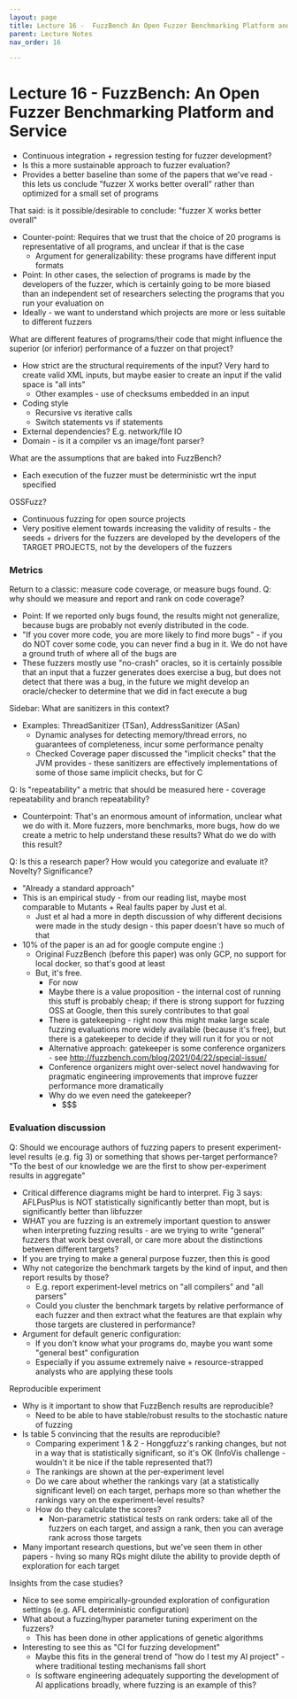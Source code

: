 ```yaml
---
layout: page
title: Lecture 16 -  FuzzBench An Open Fuzzer Benchmarking Platform and Service
parent: Lecture Notes
nav_order: 16

---
```

# Lecture 16 - FuzzBench: An Open Fuzzer Benchmarking Platform and Service

* Continuous integration + regression testing for fuzzer development?
* Is this a more sustainable approach to fuzzer evaluation?
* Provides a better baseline than some of the papers that we've read - this lets us conclude "fuzzer X works better overall" rather than optimized for a small set of programs 

That said: is it possible/desirable to conclude: "fuzzer X works better overall"
* Counter-point: Requires that we trust that the choice of 20 programs is representative of all programs, and unclear if that is the case
    * Argument for generalizability: these programs have different input formats
* Point: In other cases, the selection of programs is made by the developers of the fuzzer, which is certainly going to be more biased than an independent set of researchers selecting the programs that you run your evaluation on
* Ideally - we want to understand which projects are more or less suitable to different fuzzers

What are different features of programs/their code that might influence the superior (or inferior) performance of a fuzzer on that project?
* How strict are the structural requirements of the input? Very hard to create valid XML inputs, but maybe easier to create an input if the valid space is "all ints"
    * Other examples - use of checksums embedded in an input
* Coding style
    * Recursive vs iterative calls
    * Switch statements vs if statements
* External dependencies? E.g. network/file IO
* Domain - is it a compiler vs an image/font parser?

What are the assumptions that are baked into FuzzBench?
* Each execution of the fuzzer must be deterministic wrt the input specified

OSSFuzz?
* Continuous fuzzing for open source projects
* Very positive element towards increasing the validity of results - the seeds + drivers for the fuzzers are developed by the developers of the TARGET PROJECTS, not by the developers of the fuzzers

### Metrics

Return to a classic: measure code coverage, or measure bugs found.
Q: why should we measure and report and rank on code coverage?
* Point: If we reported only bugs found, the results might not generalize, because bugs are probably not evenly distributed in the code.
* "If you cover more code, you are more likely to find more bugs" - if you do NOT cover some code, you can never find a bug in it. We do not have a ground truth of where all of the bugs are
* These fuzzers mostly use "no-crash" oracles, so it is certainly possible that an input that a fuzzer generates does exercise a bug, but does not detect that there was a bug, in the future we might develop an oracle/checker to determine that we did in fact execute a bug

Sidebar: What are sanitizers in this context?
* Examples: ThreadSanitizer (TSan), AddressSanitizer (ASan)
    * Dynamic analyses for detecting memory/thread errors, no guarantees of completeness, incur some performance penalty
    * Checked Coverage paper discussed the "implicit checks" that the JVM provides - these sanitizers are effectively implementations of some of those same implicit checks, but for C

Q: Is "repeatability" a metric that should be measured here - coverage repeatability and branch repeatability?
* Counterpoint: That's an enormous amount of information, unclear what we do with it. More fuzzers, more benchmarks, more bugs, how do we create a metric to help understand these results? What do we do with this result?


Q: Is this a research paper? How would you categorize and evaluate it? Novelty? Significance?
* "Already a standard approach"
* This is an empirical study - from our reading list, maybe most comparable to Mutants + Real faults paper by Just et al.
    * Just et al had a more in depth discussion of why different decisions were made in the study design - this paper doesn't have so much of that
* 10% of the paper is an ad for google compute engine :)
    * Original FuzzBench (before this paper) was only GCP, no support for local docker, so that's good at least
    * But, it's free.
        * For now
        * Maybe there is a value proposition - the internal cost of running this stuff is probably cheap; if there is strong support for fuzzing OSS at Google, then this surely contributes to that goal
        * There is gatekeeping - right now this might make large scale fuzzing evaluations more widely available (because it's free), but there is a gatekeeper to decide if they will run it for you or not
        * Alternative approach: gatekeeper is some conference organizers - see http://fuzzbench.com/blog/2021/04/22/special-issue/
        * Conference organizers might over-select novel handwaving for pragmatic engineering improvements that improve fuzzer performance more dramatically
        * Why do we even need the gatekeeper?
            * $$$


### Evaluation discussion

Q: Should we encourage authors of fuzzing papers to present experiment-level results (e.g. fig 3) or something that shows per-target performance? "To the best of our knowledge we are the first to show per-experiment results in aggregate"
* Critical difference diagrams might be hard to interpret. Fig 3 says: AFLPusPlus is NOT statistically significantly better than mopt, but is significantly better than libfuzzer
* WHAT you are fuzzing is an extremely important question to answer when interpreting fuzzing results - are we trying to write "general" fuzzers that work best overall, or care more about the distinctions between different targets?
* If you are trying to make a general purpose fuzzer, then this is good
* Why not categorize the benchmark targets by the kind of input, and then report results by those?
    * E.g. report experiment-level metrics on "all compilers" and "all parsers"
    * Could you cluster the benchmark targets by relative performance of each fuzzer and then extract what the features are that explain why those targets are clustered in performance?
* Argument for default generic configuration:
    * If you don't know what your programs do, maybe you want some "general best" configuration
    * Especially if you assume extremely naive + resource-strapped analysts who are applying these tools

Reproducible experiment
* Why is it important to show that FuzzBench results are reproducible?
    * Need to be able to have stable/robust results to the stochastic nature of fuzzing
* Is table 5 convincing that the results are reproducible?
    * Comparing experiment 1 & 2 - Honggfuzz's ranking changes, but not in a way that is statistically significant, so it's OK (InfoVis challenge - wouldn't it be nice if the table represented that?)
    * The rankings are shown at the per-experiment level
    * Do we care about whether the rankings vary (at a statistically significant level) on each target, perhaps more so than whether the rankings vary on the experiment-level results?
    * How do they calculate the scores?
        * Non-parametric statistical tests on rank orders: take all of the fuzzers on each target, and assign a rank, then you can average rank across those targets
* Many important research questions, but we've seen them in other papers - hving so many RQs might dilute the ability to provide depth of exploration for each target

Insights from the case studies?
* Nice to see some empirically-grounded exploration of configuration settings (e.g. AFL deterministic configuration)
* What about a fuzzing/hyper parameter tuning experiment on the fuzzers?
    * This has been done in other applications of genetic algorithms
* Interesting to see this as "CI for fuzzing development"
    * Maybe this fits in the general trend of "how do I test my AI project" - where traditional testing mechanisms fall short
    * Is software engineering adequately supporting the development of AI applications broadly, where fuzzing is an example of this?
